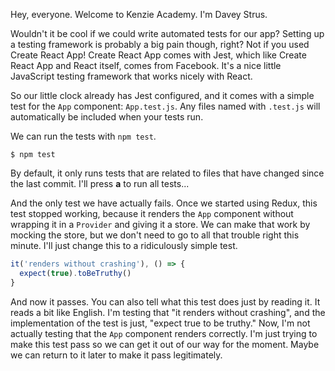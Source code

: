 Hey, everyone. Welcome to Kenzie Academy. I'm Davey Strus.

Wouldn't it be cool if we could write automated tests for our app? Setting up a testing framework is probably a big pain though, right? Not if you used Create React App! Create React App comes with Jest, which like Create React App and React itself, comes from Facebook. It's a nice little JavaScript testing framework that works nicely with React.

So our little clock already has Jest configured, and it comes with a simple test for the `App` component: `App.test.js`. Any files named with `.test.js` will automatically be included when your tests run.

We can run the tests with `npm test`.

```shell
$ npm test
```

By default, it only runs tests that are related to files that have changed since the last commit. I'll press **a** to run all tests...

And the only test we have actually fails. Once we started using Redux, this test stopped working, because it renders the `App` component without wrapping it in a `Provider` and giving it a store. We can make that work by mocking the store, but we don't need to go to all that trouble right this minute. I'll just change this to a ridiculously simple test.

```js
it('renders without crashing'), () => {
  expect(true).toBeTruthy()
}
```

And now it passes. You can also tell what this test does just by reading it. It reads a bit like English. I'm testing that "it renders without crashing", and the implementation of the test is just, "expect true to be truthy." Now, I'm not actually testing that the `App` component renders correctly. I'm just trying to make this test pass so we can get it out of our way for the moment. Maybe we can return to it later to make it pass legitimately.
